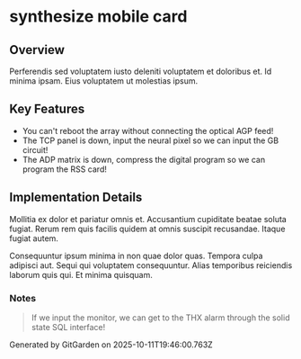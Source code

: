# synthesize mobile card

## Overview
Perferendis sed voluptatem iusto deleniti voluptatem et doloribus et. Id minima ipsam. Eius voluptatem ut molestias ipsum.

## Key Features
- You can't reboot the array without connecting the optical AGP feed!
- The TCP panel is down, input the neural pixel so we can input the GB circuit!
- The ADP matrix is down, compress the digital program so we can program the RSS card!

## Implementation Details
Mollitia ex dolor et pariatur omnis et. Accusantium cupiditate beatae soluta fugiat. Rerum rem quis facilis quidem at omnis suscipit recusandae. Itaque fugiat autem.
 Consequuntur ipsum minima in non quae dolor quas. Tempora culpa adipisci aut. Sequi qui voluptatem consequuntur. Alias temporibus reiciendis laborum quis qui. Et minima quisquam.

### Notes
> If we input the monitor, we can get to the THX alarm through the solid state SQL interface!

Generated by GitGarden on 2025-10-11T19:46:00.763Z
